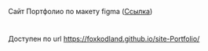 Сайт Портфолио по макету figma (<a href="https://www.figma.com/file/G9mX7wXVf5Tjj4KPwtTeWH/Designer-Portfolio-(Community)?node-id=108-90&t=GtadpzTREQzkc2KK-0">Ссылка</a>)
#
Доступен по url https://foxkodland.github.io/site-Portfolio/
